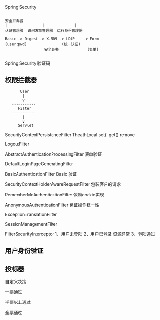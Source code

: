 Spring Security

```

安全拦截器
|                |              |
认证管理器  访问决策管理器  运行身份管理器

Basic -> Digest -> X.509 -> LDAP    -> Form
(user:pwd)                (统一认证)
                  安全证书             (表单)
                  
```
Spring Security 验证码



## 权限拦截器

```
       User
        |
        v
   -----------
      Filter
   -----------
        |
        v
      Servlet
```

SecurityContextPersistenceFilter
TheathLocal set()  get() remove

LogoutFilter

AbstractAuthenticationProcessingFilter
表单验证

DefaultLoginPageGeneratingFilter

BasicAuthenticationFilter
Basic 验证

SecurityContextHolderAwareRequestFilter
包装客户的请求

RememberMeAuthenticationFilter
依赖cookie实现

AnonymousAuthenticationFilter
保证操作统一性

ExceptionTranslationFilter


SessionManagementFilter


FilterSecurityInterceptor
1、用户未登陆
2、用户已登录 资源异常
3、登陆通过

## 用户身份验证

## 投标器

自定义决策

一票通过

半票以上通过

全票通过

